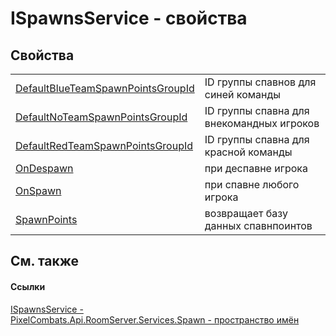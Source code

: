 # ISpawnsService - свойства




## Свойства
<table>
<tr>
<td><a href="fe185c88-51aa-f911-3fe4-f0857dfe183b">DefaultBlueTeamSpawnPointsGroupId</a></td>
<td>ID группы спавнов для синей команды</td></tr>
<tr>
<td><a href="5fd32e69-1ed0-01eb-6130-dd95a9ddcf08">DefaultNoTeamSpawnPointsGroupId</a></td>
<td>ID группы спавна для внекомандных игроков</td></tr>
<tr>
<td><a href="864d4a93-a1f3-b273-2373-f0a2141e50a5">DefaultRedTeamSpawnPointsGroupId</a></td>
<td>ID группы спавна для красной команды</td></tr>
<tr>
<td><a href="08a8d3dc-bbaf-1054-5757-dfbb5cf321bc">OnDespawn</a></td>
<td>при деспавне игрока</td></tr>
<tr>
<td><a href="7330212b-dde8-48cb-3f3d-9c3d79d57095">OnSpawn</a></td>
<td>при спавне любого игрока</td></tr>
<tr>
<td><a href="ee600578-5bbc-2b6d-0476-b71f11347fde">SpawnPoints</a></td>
<td>возвращает базу данных спавнпоинтов</td></tr>
</table>

## См. также


#### Ссылки
<a href="17fb7240-ba91-aa2e-7032-5ac8830ded78">ISpawnsService - </a>  
<a href="0971793b-47eb-58b2-d7a8-6c570042d7d9">PixelCombats.Api.RoomServer.Services.Spawn - пространство имён</a>  
